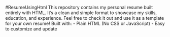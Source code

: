 #ResumeUsingHtml
 This repository contains my personal resume built entirely with HTML. 
 It’s a clean and simple format to showcase my skills, education, and experience.
 Feel free to check it out and use it as a template for your own resume!
 Built with: - Plain HTML (No CSS or JavaScript) - Easy to customize and update
